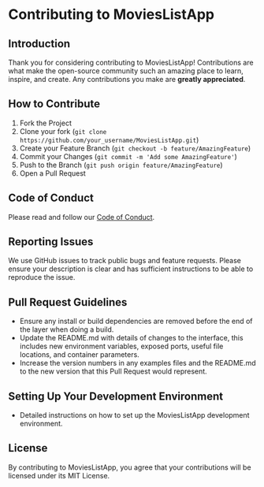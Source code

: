 # Contributing to MoviesListApp

## Introduction

Thank you for considering contributing to MoviesListApp! Contributions are what make the open-source community such an amazing place to learn, inspire, and create. Any contributions you make are **greatly appreciated**.

## How to Contribute

1. Fork the Project
2. Clone your fork (`git clone https://github.com/your_username/MoviesListApp.git`)
3. Create your Feature Branch (`git checkout -b feature/AmazingFeature`)
4. Commit your Changes (`git commit -m 'Add some AmazingFeature'`)
5. Push to the Branch (`git push origin feature/AmazingFeature`)
6. Open a Pull Request

## Code of Conduct

Please read and follow our [Code of Conduct](LINK_TO_CODE_OF_CONDUCT).

## Reporting Issues

We use GitHub issues to track public bugs and feature requests. Please ensure your description is clear and has sufficient instructions to be able to reproduce the issue.

## Pull Request Guidelines

- Ensure any install or build dependencies are removed before the end of the layer when doing a build.
- Update the README.md with details of changes to the interface, this includes new environment variables, exposed ports, useful file locations, and container parameters.
- Increase the version numbers in any examples files and the README.md to the new version that this Pull Request would represent.

## Setting Up Your Development Environment

- Detailed instructions on how to set up the MoviesListApp development environment.

## License

By contributing to MoviesListApp, you agree that your contributions will be licensed under its MIT License.
